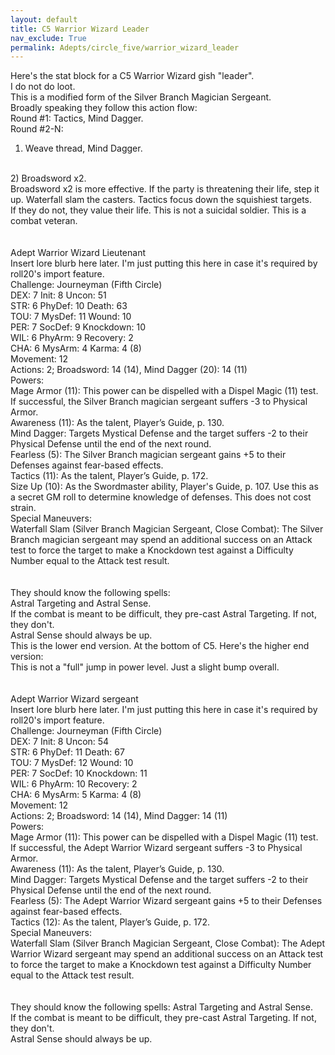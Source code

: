 ```yaml
---
layout: default
title: C5 Warrior Wizard Leader
nav_exclude: True
permalink: Adepts/circle_five/warrior_wizard_leader
---
```


Here's the stat block for a C5 Warrior Wizard gish "leader".
<br>
I do not do loot.
<br>
This is a modified form of the Silver Branch Magician Sergeant.
<br>
Broadly speaking they follow this action flow:
<br>
Round #1: Tactics, Mind Dagger.
<br>
Round #2-N:
<br>
1) Weave thread, Mind Dagger.
<br>
2) Broadsword x2.
<br>
Broadsword x2 is more effective. If the party is threatening their life, step it up. Waterfall slam the casters. Tactics focus down the squishiest targets.
<br>
If they do not, they value their life. This is not a suicidal soldier. This is a combat veteran.
<br>
<br>
<br>
Adept Warrior Wizard Lieutenant
<br>
Insert lore blurb here later. I'm just putting this here in case it's required by roll20's import feature.
<br>
Challenge: Journeyman (Fifth Circle)
<br>
DEX: 7 Init: 8 Uncon: 51
<br>
STR: 6 PhyDef: 10 Death: 63
<br>
TOU: 7 MysDef: 11 Wound: 10
<br>
PER: 7 SocDef: 9 Knockdown: 10
<br>
WIL: 6 PhyArm: 9 Recovery: 2
<br>
CHA: 6 MysArm: 4 Karma: 4 (8)
<br>
Movement: 12
<br>
Actions: 2; Broadsword: 14 (14), Mind Dagger (20): 14 (11)
<br>
Powers:
<br>
Mage Armor (11): This power can be dispelled with a Dispel Magic (11) test. If successful, the Silver Branch magician sergeant suffers -3 to Physical Armor.
<br>
Awareness (11): As the talent, Player’s Guide, p. 130.
<br>
Mind Dagger: Targets Mystical Defense and the target suffers -2 to their Physical Defense until the end of the next round.
<br>
Fearless (5): The Silver Branch magician sergeant gains +5 to their Defenses against fear-based effects.
<br>
Tactics (11): As the talent, Player’s Guide, p. 172.
<br>
Size Up (10): As the Swordmaster ability, Player's Guide, p. 107. Use this as a secret GM roll to determine knowledge of defenses. This does not cost strain.
<br>
Special Maneuvers:
<br>
Waterfall Slam (Silver Branch Magician Sergeant, Close Combat): The Silver Branch magician sergeant may spend an additional success on an Attack test to force the target to make a Knockdown test against a Difficulty Number equal to the Attack test result.
<br>
<br>
<br>
They should know the following spells:
<br>
Astral Targeting and Astral Sense.
<br>
If the combat is meant to be difficult, they pre-cast Astral Targeting. If not, they don't.
<br>
Astral Sense should always be up.
<br>
This is the lower end version. At the bottom of C5. Here's the higher end version:
<br>
This is not a "full" jump in power level. Just a slight bump overall.
<br>
<br>
<br>
Adept Warrior Wizard sergeant
<br>
Insert lore blurb here later. I'm just putting this here in case it's required by roll20's import feature.
<br>
Challenge: Journeyman (Fifth Circle)
<br>
DEX: 7 Init: 8 Uncon: 54
<br>
STR: 6 PhyDef: 11 Death: 67
<br>
TOU: 7 MysDef: 12 Wound: 10
<br>
PER: 7 SocDef: 10 Knockdown: 11
<br>
WIL: 6 PhyArm: 10 Recovery: 2
<br>
CHA: 6 MysArm: 5 Karma: 4 (8)
<br>
Movement: 12
<br>
Actions: 2; Broadsword: 14 (14), Mind Dagger: 14 (11)
<br>
Powers:
<br>
Mage Armor (11): This power can be dispelled with a Dispel Magic (11) test. If successful, the Adept Warrior Wizard sergeant suffers -3 to Physical Armor.
<br>
Awareness (11): As the talent, Player’s Guide, p. 130.
<br>
Mind Dagger: Targets Mystical Defense and the target suffers -2 to their Physical Defense until the end of the next round.
<br>
Fearless (5): The Adept Warrior Wizard sergeant gains +5 to their Defenses against fear-based effects.
<br>
Tactics (12): As the talent, Player’s Guide, p. 172.
<br>
Special Maneuvers:
<br>
Waterfall Slam (Silver Branch Magician Sergeant, Close Combat): The Adept Warrior Wizard sergeant may spend an additional success on an Attack test to force the target to make a Knockdown test against a Difficulty Number equal to the Attack test result.
<br>
<br>
<br>
They should know the following spells: Astral Targeting and Astral Sense.
<br>
If the combat is meant to be difficult, they pre-cast Astral Targeting. If not, they don't.
<br>
Astral Sense should always be up.